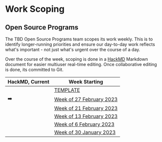 # Work Scoping

## Open Source Programs

The TBD Open Source Programs team scopes its work weekly. 
This is to identify longer-running priorities and ensure 
our day-to-day work reflects what's important - not just 
what's urgent over the course of a day.

Over the course of the week, scoping is done 
in a [HackMD](https://hackmd.io/) Markdown document for easier 
multiuser real-time editing. Once
collaborative editing is done, its committed to Git.

| HackMD, Current | Week Starting                                                                   |
|-----------------|---------------------------------------------------------------------------------|
|                 | [TEMPLATE](./open-source-programs/weekly/OSP_WEEKLY_SCOPING_TEMPLATE.md)        |
| ➡️              | [Week of 27 February 2023](https://hackmd.io/lKv--145T1qF3tSXjTT7pg)    
|                | [Week of 21 February 2023](./open-source-programs/weekly/osp-weekly-20230221.md)             |
|                | [Week of 13 February 2023](./open-source-programs/weekly/osp-weekly-20230213.md)             |
|                | [Week of 6 February 2023](./open-source-programs/weekly/osp-weekly-20230206.md)             |
|                 | [Week of 30 January 2023](./open-source-programs/weekly/osp-weekly-20230130.md) |


